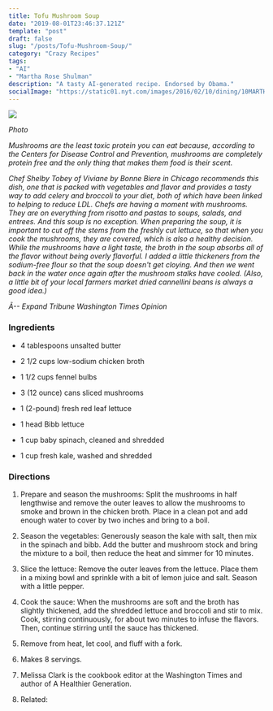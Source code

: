 ```yaml
---
title: Tofu Mushroom Soup
date: "2019-08-01T23:46:37.121Z"
template: "post"
draft: false
slug: "/posts/Tofu-Mushroom-Soup/"
category: "Crazy Recipes"
tags:
- "AI"
- "Martha Rose Shulman"
description: "A tasty AI-generated recipe. Endorsed by Obama."
socialImage: "https://static01.nyt.com/images/2016/02/10/dining/10MARTHA/10MARTHA-superJumbo.jpg"
---
```


![](https://static01.nyt.com/images/2016/02/10/dining/10MARTHA/10MARTHA-superJumbo.jpg)

*Photo*

*Mushrooms are the least toxic protein you can eat because, according to the Centers for Disease Control and Prevention, mushrooms are completely protein free and the only thing that makes them food is their scent.*

*Chef Shelby Tobey of Viviane by Bonne Biere in Chicago recommends this dish, one that is packed with vegetables and flavor and provides a tasty way to add celery and broccoli to your diet, both of which have been linked to helping to reduce LDL. Chefs are having a moment with mushrooms. They are on everything from risotto and pastas to soups, salads, and entrees. And this soup is no exception. When preparing the soup, it is important to cut off the stems from the freshly cut lettuce, so that when you cook the mushrooms, they are covered, which is also a healthy decision. While the mushrooms have a light taste, the broth in the soup absorbs all of the flavor without being overly flavorful. I added a little thickeners from the sodium-free flour so that the soup doesn't get cloying. And then we went back in the water once again after the mushroom stalks have cooled. (Also, a little bit of your local farmers market dried cannellini beans is always a good idea.)*

*Ã-- Expand Tribune Washington Times Opinion*
### Ingredients

 *  4 tablespoons unsalted butter

 *  2 1/2 cups low-sodium chicken broth

 *  1 1/2 cups fennel bulbs

 *  3 (12 ounce) cans sliced mushrooms

 *  1 (2-pound) fresh red leaf lettuce

 *  1 head Bibb lettuce

 *  1 cup baby spinach, cleaned and shredded

 *  1 cup fresh kale, washed and shredded
### Directions

1. Prepare and season the mushrooms: Split the mushrooms in half lengthwise and remove the outer leaves to allow the mushrooms to smoke and brown in the chicken broth. Place in a clean pot and add enough water to cover by two inches and bring to a boil.

1. Season the vegetables: Generously season the kale with salt, then mix in the spinach and bibb. Add the butter and mushroom stock and bring the mixture to a boil, then reduce the heat and simmer for 10 minutes.

1. Slice the lettuce: Remove the outer leaves from the lettuce. Place them in a mixing bowl and sprinkle with a bit of lemon juice and salt. Season with a little pepper.

1. Cook the sauce: When the mushrooms are soft and the broth has slightly thickened, add the shredded lettuce and broccoli and stir to mix. Cook, stirring continuously, for about two minutes to infuse the flavors. Then, continue stirring until the sauce has thickened.

1. Remove from heat, let cool, and fluff with a fork.

1. Makes 8 servings.

1. Melissa Clark is the cookbook editor at the Washington Times and author of A Healthier Generation.

1. Related:

